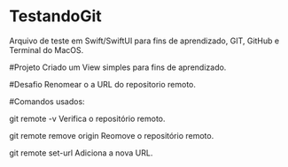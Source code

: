 

# TestandoGit
Arquivo de teste em Swift/SwiftUI para fins de aprendizado, GIT, GitHub e Terminal do MacOS.

#Projeto
Criado um View simples para fins de aprendizado.

#Desafio
Renomear o a URL do repositorio remoto.

#Comandos usados:

git remote -v 
Verifica o repositório remoto.

git remote remove origin
Reomove o repositório remoto.

git remote set-url <nome> <url>
Adiciona a nova URL.


